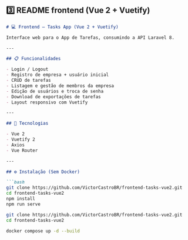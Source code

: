 ## **3️⃣ README frontend (Vue 2 + Vuetify)**

```md
# 💻 Frontend – Tasks App (Vue 2 + Vuetify)

Interface web para o App de Tarefas, consumindo a API Laravel 8.

---

## 📋 Funcionalidades

- Login / Logout
- Registro de empresa + usuário inicial
- CRUD de tarefas
- Listagem e gestão de membros da empresa
- Edição de usuários e troca de senha
- Download de exportações de tarefas
- Layout responsivo com Vuetify

---

## 🚀 Tecnologias

- Vue 2  
- Vuetify 2  
- Axios  
- Vue Router  

---

## ⚙️ Instalação (Sem Docker)

```bash
git clone https://github.com/VictorCastroBR/frontend-tasks-vue2.git
cd frontend-tasks-vue2
npm install
npm run serve
```

```bash
git clone https://github.com/VictorCastroBR/frontend-tasks-vue2.git
cd frontend-tasks-vue2

docker compose up -d --build
```

